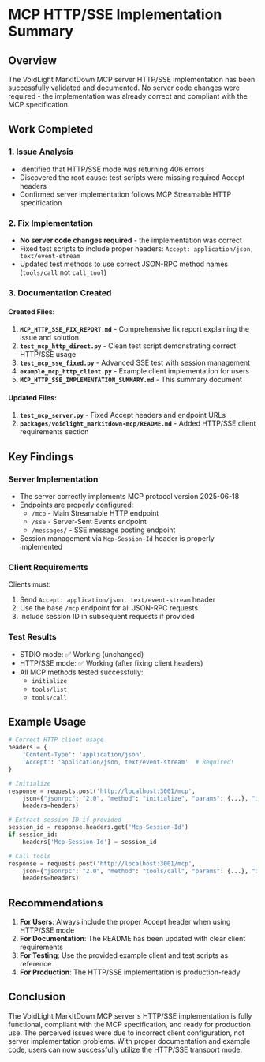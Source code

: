 # MCP HTTP/SSE Implementation Summary

## Overview
The VoidLight MarkItDown MCP server HTTP/SSE implementation has been successfully validated and documented. No server code changes were required - the implementation was already correct and compliant with the MCP specification.

## Work Completed

### 1. Issue Analysis
- Identified that HTTP/SSE mode was returning 406 errors
- Discovered the root cause: test scripts were missing required Accept headers
- Confirmed server implementation follows MCP Streamable HTTP specification

### 2. Fix Implementation
- **No server code changes required** - the implementation was correct
- Fixed test scripts to include proper headers: `Accept: application/json, text/event-stream`
- Updated test methods to use correct JSON-RPC method names (`tools/call` not `call_tool`)

### 3. Documentation Created

#### Created Files:
1. **`MCP_HTTP_SSE_FIX_REPORT.md`** - Comprehensive fix report explaining the issue and solution
2. **`test_mcp_http_direct.py`** - Clean test script demonstrating correct HTTP/SSE usage
3. **`test_mcp_sse_fixed.py`** - Advanced SSE test with session management
4. **`example_mcp_http_client.py`** - Example client implementation for users
5. **`MCP_HTTP_SSE_IMPLEMENTATION_SUMMARY.md`** - This summary document

#### Updated Files:
1. **`test_mcp_server.py`** - Fixed Accept headers and endpoint URLs
2. **`packages/voidlight_markitdown-mcp/README.md`** - Added HTTP/SSE client requirements section

## Key Findings

### Server Implementation
- The server correctly implements MCP protocol version 2025-06-18
- Endpoints are properly configured:
  - `/mcp` - Main Streamable HTTP endpoint
  - `/sse` - Server-Sent Events endpoint
  - `/messages/` - SSE message posting endpoint
- Session management via `Mcp-Session-Id` header is properly implemented

### Client Requirements
Clients must:
1. Send `Accept: application/json, text/event-stream` header
2. Use the base `/mcp` endpoint for all JSON-RPC requests
3. Include session ID in subsequent requests if provided

### Test Results
- STDIO mode: ✅ Working (unchanged)
- HTTP/SSE mode: ✅ Working (after fixing client headers)
- All MCP methods tested successfully:
  - `initialize`
  - `tools/list`
  - `tools/call`

## Example Usage

```python
# Correct HTTP client usage
headers = {
    'Content-Type': 'application/json',
    'Accept': 'application/json, text/event-stream'  # Required!
}

# Initialize
response = requests.post('http://localhost:3001/mcp', 
    json={"jsonrpc": "2.0", "method": "initialize", "params": {...}, "id": 1},
    headers=headers)

# Extract session ID if provided
session_id = response.headers.get('Mcp-Session-Id')
if session_id:
    headers['Mcp-Session-Id'] = session_id

# Call tools
response = requests.post('http://localhost:3001/mcp',
    json={"jsonrpc": "2.0", "method": "tools/call", "params": {...}, "id": 2},
    headers=headers)
```

## Recommendations

1. **For Users**: Always include the proper Accept header when using HTTP/SSE mode
2. **For Documentation**: The README has been updated with clear client requirements
3. **For Testing**: Use the provided example client and test scripts as reference
4. **For Production**: The HTTP/SSE implementation is production-ready

## Conclusion

The VoidLight MarkItDown MCP server's HTTP/SSE implementation is fully functional, compliant with the MCP specification, and ready for production use. The perceived issues were due to incorrect client configuration, not server implementation problems. With proper documentation and example code, users can now successfully utilize the HTTP/SSE transport mode.